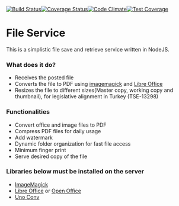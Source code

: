 [![Build Status](https://travis-ci.org/oguzhanyalcin/archive.svg)](https://travis-ci.org/oguzhanyalcin/archive)[![Coverage Status](https://coveralls.io/repos/oguzhanyalcin/archive/badge.svg?branch=master&service=github)](https://coveralls.io/github/oguzhanyalcin/archive?branch=master)[![Code Climate](https://codeclimate.com/repos/565382bf2ddb7b003e007fd5/badges/50557e4e01a9110697e5/gpa.svg)](https://codeclimate.com/repos/565382bf2ddb7b003e007fd5/feed)[![Test Coverage](https://codeclimate.com/repos/565382bf2ddb7b003e007fd5/badges/50557e4e01a9110697e5/coverage.svg)](https://codeclimate.com/repos/565382bf2ddb7b003e007fd5/coverage)

# File Service #

This is a simplistic file save and retrieve service written in NodeJS.

### What does it do? ###

* Receives the posted file
* Converts the file to PDF using [imagemagick](http://www.imagemagick.org/script/index.php) and [Libre Office](https://www.libreoffice.org/)
* Resizes the file to different sizes(Master copy, working copy and thumbnail), for legislative alignment in Turkey (TSE-13298)

### Functionalities ###

* Convert office and image files to PDF
* Compress PDF files for daily usage
* Add watermark
* Dynamic folder organization for fast file access
* Minimum finger print
* Serve desired copy of the file

### Libraries below must be installed on the server ###

* [ImageMagick](http://www.imagemagick.org/script/index.php)
* [Libre Office](https://www.libreoffice.org/) or [Open Office](https://www.openoffice.org/)
* [Uno Conv](https://github.com/dagwieers/unoconv)